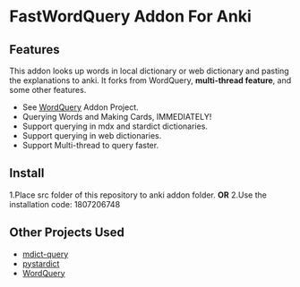# FastWordQuery Addon For Anki

## Features

This addon looks up words in local dictionary or web dictionary and pasting the explanations to anki.
It forks from WordQuery, **multi-thread feature**, and some other features.

  - See [WordQuery](https://github.com/finalion/WordQuery) Addon Project.
  - Querying Words and Making Cards, IMMEDIATELY!
  - Support querying in mdx and stardict dictionaries.
  - Support querying in web dictionaries.
  - Support Multi-thread to query faster.

## Install

  1.Place src folder of this repository to anki addon folder.
  **OR**
  2.Use the installation code: 1807206748

## Other Projects Used
  - [mdict-query](https://github.com/mmjang/mdict-query)
  - [pystardict](https://github.com/lig/pystardict)
  - [WordQuery](https://github.com/finalion/WordQuery)
